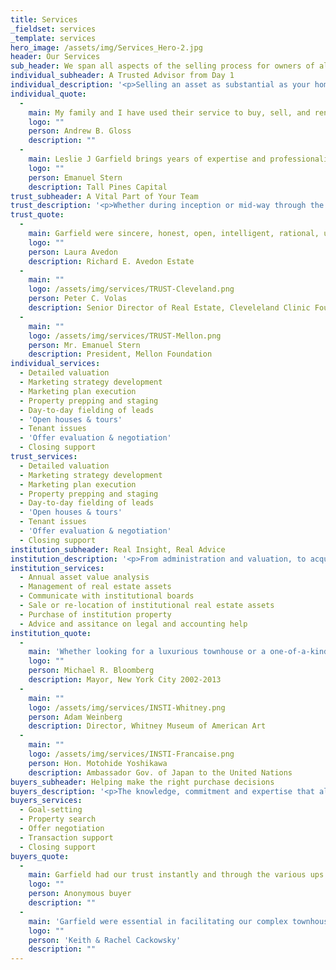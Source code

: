 ```yaml
---
title: Services
_fieldset: services
_template: services
hero_image: /assets/img/Services_Hero-2.jpg
header: Our Services
sub_header: We span all aspects of the selling process for owners of all kinds. Which one are you?
individual_subheader: A Trusted Advisor from Day 1
individual_description: '<p>Selling an asset as substantial as your home is a tremendous undertaking. You need the right support — a team that truly gets real estate in New York City, in your neighborhood and even on your block.</p><p>With Garfield, our entire company is your team, and it’s been that way since we started specializing in townhouse sales in 1972. From valuating your property to readying your space for sale, from developing the marketing strategy to maximizing sale prices, we lead the charge, every step of the way.<br></p>'
individual_quote:
  - 
    main: My family and I have used their service to buy, sell, and rent property. I have bought or sold numerous properties and no real estate agency I have dealt with comes close to their responsiveness to clients and their effectiveness in closing deals.
    logo: ""
    person: Andrew B. Gloss
    description: ""
  - 
    main: Leslie J Garfield brings years of expertise and professionalism to real estate sales and purchases as well critical insight into relevant market data. They are the ultimate in boutique brokerage in NYC.
    logo: ""
    person: Emanuel Stern
    description: Tall Pines Capital
trust_subheader: A Vital Part of Your Team
trust_description: '<p>Whether during inception or mid-way through the process, we become a vital part of how you administer your estate and trust. We assist family members, beneficiaries and fiduciaries to ensure they have proper property valuations, seamless integration with tax and legal representation and more than 40 years of experience maximizing selling prices when sales take place.</p><p>We represent individuals and their families, corporations and owners; executors and trustees, including individuals, banks and trust companies; and non-profit institutions including schools, museums, churches, health care organizations, professional societies and private foundations.<br></p>'
trust_quote:
  - 
    main: Garfield were sincere, honest, open, intelligent, rational, unbelievably patient and really nice. It was a pleasure doing business with you, and if I had to do it all again, I wouldn’t bother soliciting bids from anyone else.
    logo: ""
    person: Laura Avedon
    description: Richard E. Avedon Estate
  - 
    main: ""
    logo: /assets/img/services/TRUST-Cleveland.png
    person: Peter C. Volas
    description: Senior Director of Real Estate, Cleveleland Clinic Foundation
  - 
    main: ""
    logo: /assets/img/services/TRUST-Mellon.png
    person: Mr. Emanuel Stern
    description: President, Mellon Foundation
individual_services:
  - Detailed valuation
  - Marketing strategy development
  - Marketing plan execution
  - Property prepping and staging
  - Day-to-day fielding of leads
  - 'Open houses & tours'
  - Tenant issues
  - 'Offer evaluation & negotiation'
  - Closing support
trust_services:
  - Detailed valuation
  - Marketing strategy development
  - Marketing plan execution
  - Property prepping and staging
  - Day-to-day fielding of leads
  - 'Open houses & tours'
  - Tenant issues
  - 'Offer evaluation & negotiation'
  - Closing support
institution_subheader: Real Insight, Real Advice
institution_description: '<p>From administration and valuation, to acquisition and selling, we advise an array of institutions in all aspects of their real estate dealings. With more than 40 years of experience, we have come to understand that every institution is unique. The insight, advice and services we offer are tailored to your unique needs, and above all, designed to maximize value.</p>'
institution_services:
  - Annual asset value analysis
  - Management of real estate assets
  - Communicate with institutional boards
  - Sale or re-location of institutional real estate assets
  - Purchase of institution property
  - Advice and assitance on legal and accounting help
institution_quote:
  - 
    main: 'Whether looking for a luxurious townhouse or a one-of-a-kind building, New Yorkers turn to Leslie J. Garfield & Co for their years of experience and expertise in our city’s real estate market'
    logo: ""
    person: Michael R. Bloomberg
    description: Mayor, New York City 2002-2013
  - 
    main: ""
    logo: /assets/img/services/INSTI-Whitney.png
    person: Adam Weinberg
    description: Director, Whitney Museum of American Art
  - 
    main: ""
    logo: /assets/img/services/INSTI-Francaise.png
    person: Hon. Motohide Yoshikawa
    description: Ambassador Gov. of Japan to the United Nations
buyers_subheader: Helping make the right purchase decisions
buyers_description: '<p>The knowledge, commitment and expertise that all buyers deserve, but few actually receive.</p><p>At Garfield, we find properties that meet your goals and help realize your dreams, whether you’re focused on buying in a specific neighborhood or open to learning about all of them.</p><p>Each of our brokers specializes in a particular neighborhood and brings a wealth of knowledge to your search. They have their fingers on the pulse down to specific blocks and individual properties.</p><p>By providing deep market insights and hyper-local perspective, we enable you to make better real estate-related decisions, from your initial search and making an offer to navigating contracts and final closing.</p>'
buyers_services:
  - Goal-setting
  - Property search
  - Offer negotiation
  - Transaction support
  - Closing support
buyers_quote:
  - 
    main: Garfield had our trust instantly and through the various ups and downs of the process our faith in them never wavered. Not for a second. Strategic, tenacious and trustworthy.
    logo: ""
    person: Anonymous buyer
    description: ""
  - 
    main: 'Garfield were essential in facilitating our complex townhouse transaction.  Had they not been involved, the transaction would have fallen through.  We found them to be extremely knowledgeable, intelligent, thorough, incredibly prompt, and to the point. '
    logo: ""
    person: 'Keith & Rachel Cackowsky'
    description: ""
---
```

